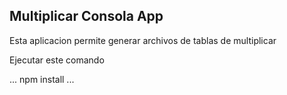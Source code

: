 

## Multiplicar Consola App

Esta aplicacion permite generar archivos de tablas de multiplicar 

Ejecutar este comando

...
npm install
...

